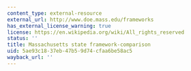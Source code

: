 ```yaml
---
content_type: external-resource
external_url: http://www.doe.mass.edu/frameworks
has_external_license_warning: true
license: https://en.wikipedia.org/wiki/All_rights_reserved
status: ''
title: Massachusetts state framework-comparison
uid: 5ae93c18-37eb-47b5-9d74-cfaa6be58ac5
wayback_url: ''
---
```

